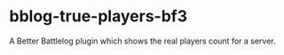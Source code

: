 # bblog-true-players-bf3
A Better Battlelog plugin which shows the real players count for a server.

